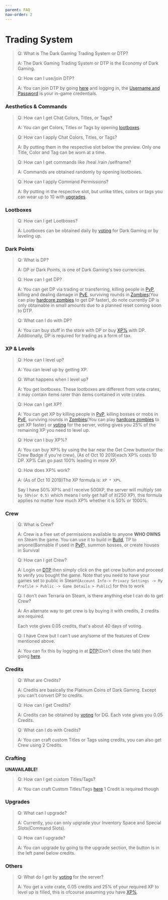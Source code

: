 ```yaml
---
parent: FAQ
nav-order: 2
---
```

# Trading System

> Q: What is The Dark Gaming Trading System or DTP?
>
> A: The Dark Gaming Trading System or DTP is the Economy of Dark Gaming.

> Q: How can I use/join DTP?
>
> A: You can join DTP by going [here](https://t.dark-gaming.com) and logging in, the [Username and Password](Accounts.md#Username-Password) is your in-game credentials.

### Aesthetics & Commands

> Q: How can I get Chat Colors, Titles, or Tags?
>
> A: You can get Colors, Titles or Tags by opening [lootboxes](#Lootboxes).

> Q: How can I apply Chat Colors, Titles, or Tags?
>
> A: By putting them in the respective slot below the preview. Only one Title, Color and Tag can be worn at a time.

<a name="Special-Commands"></a>

> Q: How can I get commands like /heal /rain /selfname?
>
> A: Commands are obtained randomly by opening lootboxes.

> Q: How can I apply Command Permissions?
>
> A: By putting in the respective slot, but unlike titles, colors or tags you can wear up to 10 with [upgrades](#Upgrades).

### Lootboxes

> Q: How can I get Lootboxes?
>
> A: Lootboxes can be obtained daily by [voting](https://terraria-servers.com/server/90/vote/) for Dark Gaming or by leveling up.

### Dark Points

> Q: What is DP?
>
> A: DP or Dark Points, is one of Dark Gaming's two currencies.

> Q: How can I get DP?
>
> A: You can get DP via trading or transferring, killing people in [PvP](ServernGamemodes.md#PvP), killing and dealing damage in [PvE](ServernGamemodes.md#PvE), surviving rounds in [Zombies](ServernGamemodes.md#Zombies)(You can play [hardcore zombies](ServernGamemodes.md#Hardcore-Zombies) to get DP faster), do note currently DP is only obtainable in small amounts due to a planned reset coming soon to DTP.

> Q: What can I do with DP?
>
> A: You can buy stuff in the store with DP or buy [XP%](#xpeff) with DP. Additionally, DP is required for trading as a form of tax.

### XP & Levels

> Q: How can I level up?
>
> A: You can level up by getting XP.

> Q: What happens when I level up?
>
> A: You get lootboxes. These lootboxes are different from vote crates, it may contain items rarer than items contained in vote crates.

> Q: How can I get XP?
>
> A: You can get XP by killing people in [PvP](ServernGamemodes.md#PvP), killing bosses or mobs in [PvE](ServernGamemodes.md#PvE), surviving rounds in [Zombies](ServernGamemodes.md#Zombies)(You can play [hardcore zombies](ServernGamemodes.md#Hardcore-Zombies) to get XP faster) or [voting](https://terraria-servers.com/server/90/vote/) for the server, voting gives you 25% of the remaining XP you need to level up.

<a name="xpeff"></a>

> Q: How can I buy XP%?
>
> A: You can buy XP% by using the bar near the Get Crew button(or the Crew Badge if you're crew), (As of Oct 10 2019)each XP% costs 10 DP. XP% Can go past 100% leading in more XP. 

> Q: How does XP% work?
>
> A: (As of Oct 10 2019)The XP formula is: `XP * XP%`.
>
> Say I have 50% XP% and I receive 500XP, the server will multiply `500 by 50%(or 0.5)` which means I only get half of it(250 XP), this formula applies no matter how much XP% whether it is 50% or 1000%.

### Crew

> Q: What is Crew?
> 
> A: Crew is a free set of permissions available to anyone **WHO OWNS** on Steam the game. You can use it to build in [Build](ServernGamemodes.md#Build), TP to anyone(Bannable if used in [PvP](ServernGamemodes.md#PvP)), summon bosses, or create houses in Survival

> Q: How can I get Crew?
>
> A: Login on [DTP](#Trading-System) then simply click on the get crew button and proceed to verify you bought the game. Note that you need to have your games set to public in Steam(`Account Info-> Privacy Settings -> My Profile > Public -> Game Details > Public`) for this to work

> Q: I don't own Terraria on Steam, is there anything else I can do to get Crew?
>
> A: An alternate way to get crew is by buying it with credits, 2 credits are required.
>
> Each vote gives 0.05 credits, that's about 40 days of voting.

> Q: I have Crew but I can't use any/some of the features of Crew mentioned above.
>
> A: You can fix this by logging in at [DTP](#Trading-System)(Don't close the tab) then going [here](https://t.dark-gaming.com/fixcrew).

### Credits

> Q: What are Credits?
>
> A: Credits are basically the Platinum Coins of Dark Gaming. Except you can't convert DP to credits.

> Q: How can I get Credits?
>
> A: Credits can be obtained by [voting](https://terraria-servers.com/server/90/vote/) for DG. Each vote gives you 0.05 Credits.

> Q: What can I do with Credits?
>
> A: You can craft custom Titles or Tags using credits, you can also get Crew using 2 Credits.

### Crafting
**UNAVAILABLE!**

> Q: How can I get custom Titles/Tags?
>
> A: You can craft Custom Titles/Tags [here](https://t.dark-gaming.com#craft/item1) 1 Credit is required though

### Upgrades

> Q: What can I upgrade?
>
> A: Currently, you can only upgrade your Inventory Space and Special Slots(Command Slots).

> Q: How can I upgrade?
>
> A: You can upgrade by going to the upgrade section, the button is in the left panel below credits.

### Others

> Q: What do I get by [voting](https://terraria-servers.com/server/90/vote/) for the server?
>
> A: You get a vote crate, 0.05 credits and 25% of your required XP to level up is filled, this is ofcourse assuming you have [XP%](#XP).